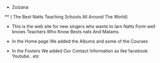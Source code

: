 * Zulzana 

** ( The Best Natts Teaching Schools All Around The World)

 -  This is the web site for new singers who wants to larn Natts Form well knows Teachers Who Know Bests nats And Matams

 -  In the Home page We added the Albums and some of the Courses 

 -  In the Footers We added Our Contact Information as like facebook Youtube.. etc